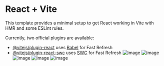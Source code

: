 # React + Vite

This template provides a minimal setup to get React working in Vite with HMR and some ESLint rules.

Currently, two official plugins are available:

- [@vitejs/plugin-react](https://github.com/vitejs/vite-plugin-react/blob/main/packages/plugin-react/README.md) uses [Babel](https://babeljs.io/) for Fast Refresh
- [@vitejs/plugin-react-swc](https://github.com/vitejs/vite-plugin-react-swc) uses [SWC](https://swc.rs/) for Fast Refresh
![image](https://github.com/user-attachments/assets/85a077a5-e061-4fbe-b33e-9f8ecb93d9d6)
![image](https://github.com/user-attachments/assets/1c829c3d-614d-4f92-bfc3-dfc37629d1f5)
![image](https://github.com/user-attachments/assets/586adfff-5ed3-4516-85d0-a8e26d1ed006)
![image](https://github.com/user-attachments/assets/9175eba5-eb42-4683-99c5-6fc734203d92)
![image](https://github.com/user-attachments/assets/2bb3eec5-f517-42e0-a2a7-4c4cb700f749)
